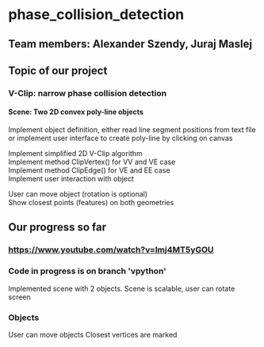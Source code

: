 # phase_collision_detection
## Team members: Alexander Szendy, Juraj Maslej

## Topic of our project
### V-Clip: narrow phase collision detection
#### Scene: Two 2D convex poly-line objects
Implement object definition, 
either read line segment positions from text file
or implement user interface to create poly-line by clicking on canvas <br>
<p>
Implement simplified 2D V-Clip algorithm  <br>
Implement method ClipVertex() for VV and VE case  <br>
Implement method ClipEdge() for VE and EE case  <br>
Implement user interaction with object 
</p>

User can move object (rotation is optional) <br>
Show closest points (features) on both geometries <br>

## Our progress so far
### https://www.youtube.com/watch?v=lmj4MT5yGOU
### Code in progress is on branch 'vpython'
Implemented scene with 2 objects.
Scene is scalable, user can rotate screen
### Objects
User can move objects
Closest vertices are marked
